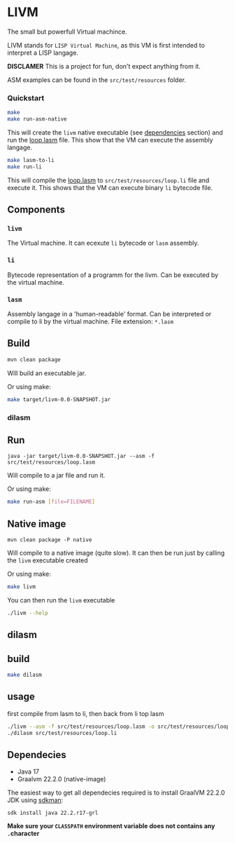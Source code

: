 # LIVM
The small but powerfull Virtual machince.

LIVM stands for `LISP Virtual Machine`, as this VM is first intended to interpret a LISP langage.

**DISCLAMER** This is a project for fun, don't expect anything from it.

ASM examples can be found in the `src/test/resources` folder.

### Quickstart
```bash
make
make run-asm-native
```

This will create the `livm` native executable (see [dependencies](#Dependecies) section) and run the 
[loop.lasm](src/test/resources/loop.lasm) file. This show that the VM can execute the assembly langage.

```bash
make lasm-to-li
make run-li
```
This will compile the [loop.lasm](src/test/resources/loop.lasm) to `src/test/resources/loop.li` file and execute it. 
This shows that the VM can execute binary `li` bytecode file.

## Components

### `livm`
The Virtual machine. It can ecexute `li` bytecode or `lasm` assembly.

### `li`
Bytecode representation of a programm for the livm. Can be executed by the virtual machine.

### `lasm`
Assembly langage in a 'human-readable' format. Can be interpreted or compile to li by the virtual machine. 
File extension: `*.lasm`




## Build

```bash
mvn clean package
```
Will build an executable jar.

Or using make:
```bash
make target/livm-0.0-SNAPSHOT.jar
```
### dilasm


## Run
```
java -jar target/livm-0.0-SNAPSHOT.jar --asm -f src/test/resources/loop.lasm
```
Will compile to a jar file and run it.

Or using make:
```bash
make run-asm [file=FILENAME]
```

## Native image
```
mvn clean package -P native
```
Will compile to a native image (quite slow). It can then be run just by calling the `livm` executable created

Or using make:
```bash
make livm
```

You can then run the `livm` executable
```bash
./livm --help
```

## dilasm

## build
```bash
make dilasm
```

## usage
first compile from lasm to li, then back from li top lasm
```bash
./livm --asm -f src/test/resources/loop.lasm -o src/test/resources/loop.li
./dilasm src/test/resources/loop.li
```

## Dependecies
- Java 17
- Graalvm 22.2.0 (native-image)

The easiest way to get all dependecies required is to install GraalVM 22.2.0 JDK using [sdkman](https://sdkman.io/):
```
sdk install java 22.2.r17-grl
```
**Make sure your `CLASSPATH` environment variable does not contains any `.`character**